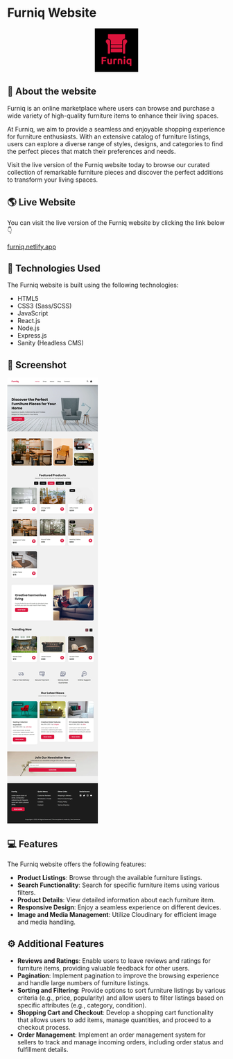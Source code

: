 # Furniq Website

<div align = 'center'>
 <img src="./frontend/public/logo.png" alt="Furniq Logo" style="width: 100px;"/>
</div>

## 📃 About the website

Furniq is an online marketplace where users can browse and purchase a wide variety of high-quality furniture items to enhance their living spaces.

At Furniq, we aim to provide a seamless and enjoyable shopping experience for furniture enthusiasts. With an extensive catalog of furniture listings, users can explore a diverse range of styles, designs, and categories to find the perfect pieces that match their preferences and needs.

Visit the live version of the Furniq website today to browse our curated collection of remarkable furniture pieces and discover the perfect additions to transform your living spaces.

## 🌎 Live Website

You can visit the live version of the Furniq website by clicking the link below 👇

[furniq.netlify.app](https://furniq.netlify.app/)

## 🧰 Technologies Used

The Furniq website is built using the following technologies:

- HTML5
- CSS3 (Sass/SCSS)
- JavaScript
- React.js
- Node.js
- Express.js
- Sanity (Headless CMS)

## 📸 Screenshot

![Homepage](./frontend/src/assets/img/furniq-website.webp)

## 💻 Features

The Furniq website offers the following features:

- **Product Listings**: Browse through the available furniture listings.
- **Search Functionality**: Search for specific furniture items using various filters.
- **Product Details**: View detailed information about each furniture item.
- **Responsive Design**: Enjoy a seamless experience on different devices.
- **Image and Media Management**: Utilize Cloudinary for efficient image and media handling.

## ⚙ Additional Features

- **Reviews and Ratings**: Enable users to leave reviews and ratings for furniture items, providing valuable feedback for other users.
- **Pagination**: Implement pagination to improve the browsing experience and handle large numbers of furniture listings.
- **Sorting and Filtering**: Provide options to sort furniture listings by various criteria (e.g., price, popularity) and allow users to filter listings based on specific attributes (e.g., category, condition).
- **Shopping Cart and Checkout**: Develop a shopping cart functionality that allows users to add items, manage quantities, and proceed to a checkout process.
- **Order Management**: Implement an order management system for sellers to track and manage incoming orders, including order status and fulfillment details.
